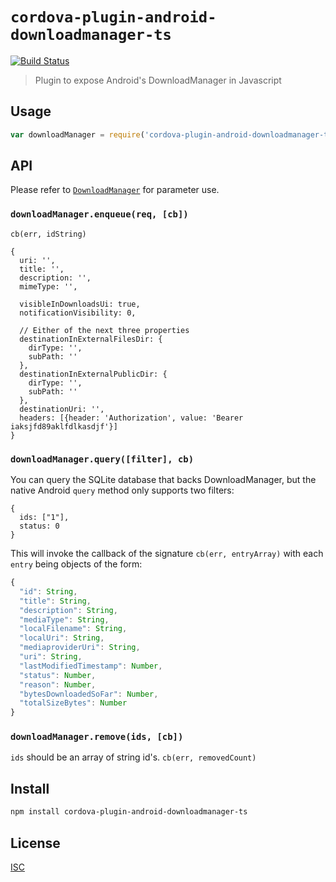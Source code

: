 # `cordova-plugin-android-downloadmanager-ts`

[![Build Status](https://travis-ci.org/emilbayes/cordova-plugin-android-downloadmanager.svg?branch=master)](https://travis-ci.org/emilbayes/cordova-plugin-android-downloadmanager)

> Plugin to expose Android's DownloadManager in Javascript

## Usage

```js
var downloadManager = require('cordova-plugin-android-downloadmanager-ts.DownloadManager')
```

## API

Please refer to [`DownloadManager`](https://developer.android.com/reference/android/app/DownloadManager.html)
for parameter use.

### `downloadManager.enqueue(req, [cb])`

`cb(err, idString)`

```
{
  uri: '',
  title: '',
  description: '',
  mimeType: '',

  visibleInDownloadsUi: true,
  notificationVisibility: 0,

  // Either of the next three properties
  destinationInExternalFilesDir: {
    dirType: '',
    subPath: ''
  },
  destinationInExternalPublicDir: {
    dirType: '',
    subPath: ''
  },
  destinationUri: '',
  headers: [{header: 'Authorization', value: 'Bearer iaksjfd89aklfdlkasdjf'}]
}
```

### `downloadManager.query([filter], cb)`

You can query the SQLite database that backs DownloadManager, but the native Android `query` method only supports two filters:

```
{
  ids: ["1"],
  status: 0
}
```

This will invoke the callback of the signature `cb(err, entryArray)` with each `entry` being objects of the form:

```js
{
  "id": String,
  "title": String,
  "description": String,
  "mediaType": String,
  "localFilename": String,
  "localUri": String,
  "mediaproviderUri": String,
  "uri": String,
  "lastModifiedTimestamp": Number,
  "status": Number,
  "reason": Number,
  "bytesDownloadedSoFar": Number,
  "totalSizeBytes": Number
}
```

### `downloadManager.remove(ids, [cb])`

`ids` should be an array of string id's. `cb(err, removedCount)`



## Install

```sh
npm install cordova-plugin-android-downloadmanager-ts
```

## License

[ISC](LICENSE)

